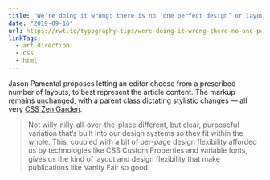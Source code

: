 ```yaml
---
title: "We’re doing it wrong: there is no ‘one perfect design’ or layout | Responsive Web Typography"
date: "2019-09-16"
url: https://rwt.io/typography-tips/were-doing-it-wrong-there-no-one-perfect-design-or-layout
linkTags:
  - art direction
  - css
  - html
---
```


Jason Pamental proposes letting an editor choose from a prescribed number of layouts, to best represent the article content. The markup remains unchanged, with a parent class dictating stylistic changes — all very [CSS Zen Garden](http://www.csszengarden.com).

> Not willy-nilly-all-over-the-place different, but clear, purposeful variation that’s built into our design systems so they fit within the whole. This, coupled with a bit of per-page design flexibility afforded us by technologies like CSS Custom Properties and variable fonts, gives us the kind of layout and design flexibility that make publications like Vanity Fair so good.
